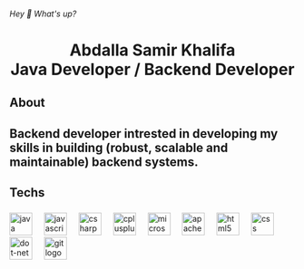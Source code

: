 <h6 align="left">Hey 👋 What's up?</h6>

###

<h1 align="center" >Abdalla Samir Khalifa <br>  Java Developer / Backend Developer</h1>

###

<h2 align="left">About</h2>

###

<h2 align="left">Backend developer intrested in developing my skills in building (robust, scalable and maintainable) backend systems.</h2>

###

<h2 align="left">Techs</h2>

###

<div align="left">
  <img src="https://skillicons.dev/icons?i=java" height="40" alt="java logo"  />
  <img width="13" />
  <img src="https://cdn.jsdelivr.net/gh/devicons/devicon/icons/javascript/javascript-original.svg" height="40" alt="javascript logo"  />
  <img width="13" />
  <img src="https://cdn.jsdelivr.net/gh/devicons/devicon/icons/csharp/csharp-original.svg" height="40" alt="csharp logo"  />
  <img width="13" />
  <img src="https://cdn.jsdelivr.net/gh/devicons/devicon/icons/cplusplus/cplusplus-original.svg" height="40" alt="cplusplus logo"  />
  <img width="13" />
  <img src="https://cdn.jsdelivr.net/gh/devicons/devicon/icons/microsoftsqlserver/microsoftsqlserver-plain-wordmark.svg" height="40" alt="microsoftsqlserver logo"  />
  <img width="13" />
  <img src="https://skillicons.dev/icons?i=maven" height="40" alt="apachemaven logo"  />
  <img width="13" />
  <img src="https://cdn.jsdelivr.net/gh/devicons/devicon/icons/html5/html5-original.svg" height="40" alt="html5 logo"  />
  <img width="13" />
  <img src="https://cdn.jsdelivr.net/gh/devicons/devicon/icons/css3/css3-original.svg" height="40" alt="css logo"  />
  <img width="13" />
  <img src="https://cdn.simpleicons.org/dotnet/512BD4" height="40" alt="dot-net logo"  />
  <img width="13" />
  <img src="https://cdn.simpleicons.org/git/F05032" height="40" alt="git logo"  />
</div>

###
